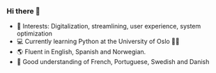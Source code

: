 ### Hi there 👋

- :memo: Interests: Digitalization, streamlining, user experience, system optimization
- :computer: Currently learning Python at the University of Oslo :woman_student:
- :earth_americas: Fluent in English, Spanish and Norwegian. 
- :compass: Good understanding of French, Portuguese, Swedish and Danish

<!--
**mayalund/mayalund** is a ✨ _special_ ✨ repository because its `README.md` (this file) appears on your GitHub profile.

Here are some ideas to get you started:

- 🔭 I’m currently working on ...
- 🌱 I’m currently learning ...
- 👯 I’m looking to collaborate on ...
- 🤔 I’m looking for help with ...
- 💬 Ask me about ...
- 📫 How to reach me: ...
- 😄 Pronouns: ...
- ⚡ Fun fact: ...
-->
